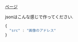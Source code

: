 
[ページ](https://fraccoon.github.io/map_test/)

jsonはこんな感じで作ってください.

```javascript
{
  "src" : "画像のアドレス"
}
```
